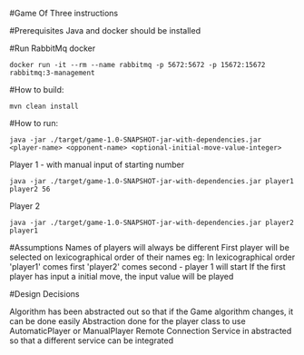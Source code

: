#Game Of Three instructions

#Prerequisites
Java and docker should be installed

#Run RabbitMq docker
````
docker run -it --rm --name rabbitmq -p 5672:5672 -p 15672:15672 rabbitmq:3-management
````

#How to build:

```
mvn clean install 
```
#How to run:

````
java -jar ./target/game-1.0-SNAPSHOT-jar-with-dependencies.jar <player-name> <opponent-name> <optional-initial-move-value-integer>
````

Player 1 - with manual input of starting number

````
java -jar ./target/game-1.0-SNAPSHOT-jar-with-dependencies.jar player1 player2 56
````

Player 2

````
java -jar ./target/game-1.0-SNAPSHOT-jar-with-dependencies.jar player2 player1
````

#Assumptions
Names of players will always be different
First player will be selected on lexicographical order of their names 
    eg: In lexicographical order 'player1' comes first 'player2' comes second  - player 1 will start
If the first player has input a initial move, the input value will be played


#Design Decisions

Algorithm has been abstracted out so that if the Game algorithm changes, it can be done easily
Abstraction done for the player class to use AutomaticPlayer or ManualPlayer
Remote Connection Service in abstracted so that a different service can be integrated